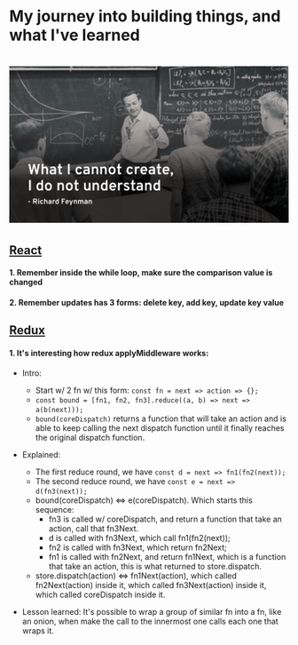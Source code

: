 # My journey into building things, and what I've learned

# ![Build your own X](feynman.png)

## [React](https://pomb.us/build-your-own-react/)
#### 1. Remember inside the while loop, make sure the comparison value is changed
#### 2. Remember updates has 3 forms: delete key, add key, update key value

## [Redux](https://zapier.com/engineering/how-to-build-redux/)
#### 1. It's interesting how redux applyMiddleware works:
- Intro:
  - Start w/ 2 fn w/ this form: `const fn = next => action => {};`
  - `const bound = [fn1, fn2, fn3].reduce((a, b) => next => a(b(next)));`
  - `bound(coreDispatch)` returns a function that will take an action and is able to keep calling the next dispatch function until it finally reaches the original dispatch function.

- Explained:
  - The first reduce round, we have `const d = next => fn1(fn2(next));`
  - The second reduce round, we have `const e = next => d(fn3(next));`
  - bound(coreDispatch) <=> e(coreDispatch). Which starts this sequence:
    - fn3 is called w/ coreDispatch, and return a function that take an action, call that fn3Next.
    - d is called with fn3Next, which call fn1(fn2(next));
    - fn2 is called with fn3Next, which return fn2Next;
    - fn1 is called with fn2Next, and return fn1Next, which is a function that take an action, this is what returned to store.dispatch.
  - store.dispatch(action) <=> fn1Next(action), which called fn2Next(action) inside it, which called fn3Next(action) inside it, which called coreDispatch inside it.

- Lesson learned: It's possible to wrap a group of similar fn into a fn, like an onion, when make the call to the innermost one calls each one that wraps it.
